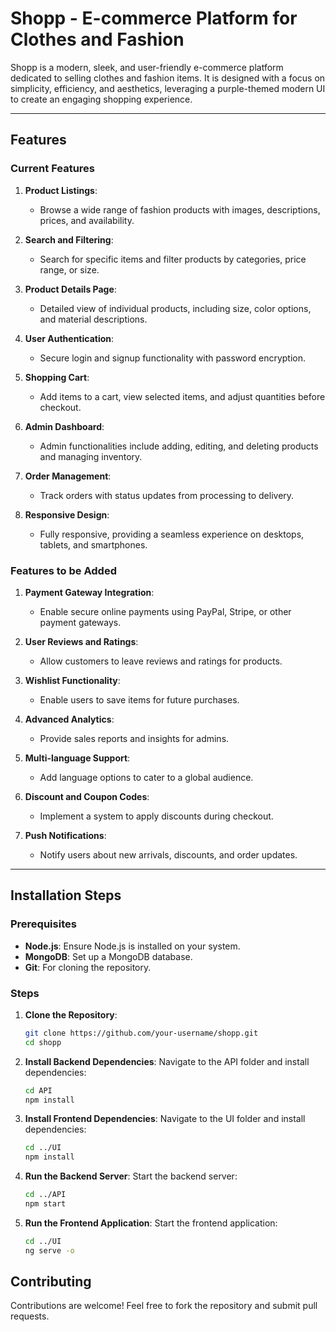 # Shopp - E-commerce Platform for Clothes and Fashion

Shopp is a modern, sleek, and user-friendly e-commerce platform dedicated to selling clothes and fashion items. It is designed with a focus on simplicity, efficiency, and aesthetics, leveraging a purple-themed modern UI to create an engaging shopping experience.

---

## Features

### Current Features

1. **Product Listings**:

   - Browse a wide range of fashion products with images, descriptions, prices, and availability.

2. **Search and Filtering**:

   - Search for specific items and filter products by categories, price range, or size.

3. **Product Details Page**:

   - Detailed view of individual products, including size, color options, and material descriptions.

4. **User Authentication**:

   - Secure login and signup functionality with password encryption.

5. **Shopping Cart**:

   - Add items to a cart, view selected items, and adjust quantities before checkout.

6. **Admin Dashboard**:

   - Admin functionalities include adding, editing, and deleting products and managing inventory.

7. **Order Management**:

   - Track orders with status updates from processing to delivery.

8. **Responsive Design**:

   - Fully responsive, providing a seamless experience on desktops, tablets, and smartphones.

### Features to be Added

1. **Payment Gateway Integration**:

   - Enable secure online payments using PayPal, Stripe, or other payment gateways.

2. **User Reviews and Ratings**:

   - Allow customers to leave reviews and ratings for products.

3. **Wishlist Functionality**:

   - Enable users to save items for future purchases.

4. **Advanced Analytics**:

   - Provide sales reports and insights for admins.

5. **Multi-language Support**:

   - Add language options to cater to a global audience.

6. **Discount and Coupon Codes**:

   - Implement a system to apply discounts during checkout.

7. **Push Notifications**:

   - Notify users about new arrivals, discounts, and order updates.

---

## Installation Steps

### Prerequisites

- **Node.js**: Ensure Node.js is installed on your system.
- **MongoDB**: Set up a MongoDB database.
- **Git**: For cloning the repository.

### Steps

1. **Clone the Repository**:

   ```bash
   git clone https://github.com/your-username/shopp.git
   cd shopp
   ```

2. **Install Backend Dependencies**:
   Navigate to the API folder and install dependencies:

   ```bash
   cd API
   npm install
   ```

3. **Install Frontend Dependencies**:
   Navigate to the UI folder and install dependencies:

   ```bash
   cd ../UI
   npm install
   ```

4. **Run the Backend Server**:
   Start the backend server:

   ```bash
   cd ../API
   npm start
   ```

5. **Run the Frontend Application**:
   Start the frontend application:

   ```bash
   cd ../UI
   ng serve -o
   ```

## Contributing

Contributions are welcome! Feel free to fork the repository and submit pull requests.
